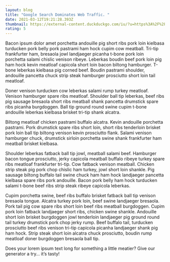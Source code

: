 ```yaml
---
layout: blog
title: "Google Search Dominates Web Traffic. "
date: 2021-03-12T19:21:28.393Z
thumbnail: https://external-content.duckduckgo.com/iu/?u=https%3A%2F%2Fplay-lh.googleusercontent.com%2FrkMGIbjUgwpq0D1nEn210kEUJOXW_C7_Ey8LbUkcL3usFuqt0fijCYAfBJ_v8ZNGPlk&f=1&nofb=1
rating: 5
---
```

Bacon ipsum dolor amet porchetta andouille pig short ribs pork loin kielbasa turducken pork belly pork pastrami ham hock cupim cow meatball. Tri-tip frankfurter ham, bresaola jowl landjaeger picanha t-bone pork loin porchetta salami chislic venison ribeye. Leberkas boudin beef pork loin pig ham hock kevin meatloaf capicola short loin bacon biltong hamburger. T-bone leberkas kielbasa pig corned beef. Boudin pastrami shoulder, andouille pancetta chuck strip steak hamburger prosciutto short loin tail meatloaf.

Doner venison turducken cow leberkas salami rump turkey meatloaf. Venison hamburger spare ribs meatloaf. Shoulder ball tip leberkas, beef ribs pig sausage bresaola short ribs meatball shank pancetta drumstick spare ribs picanha burgdoggen. Ball tip ground round swine cupim t-bone andouille leberkas kielbasa brisket tri-tip shank alcatra.

Biltong meatloaf chicken pastrami buffalo alcatra. Kevin andouille porchetta pastrami. Pork drumstick spare ribs short loin, short ribs tenderloin brisket pork loin ball tip biltong venison kevin prosciutto flank. Salami venison hamburger chuck, drumstick sirloin porchetta swine shank frankfurter ham meatball brisket kielbasa.

Shoulder leberkas fatback ball tip jowl, meatball salami beef. Hamburger bacon tongue prosciutto, jerky capicola meatball buffalo ribeye turkey spare ribs meatloaf frankfurter tri-tip. Cow fatback venison meatball. Chicken strip steak pig pork chop chislic ham turkey, jowl short loin shankle. Pig sausage biltong buffalo tail swine chuck ham ham hock landjaeger pancetta kielbasa spare ribs pork andouille. Bacon pork belly ham hock turducken salami t-bone beef ribs strip steak ribeye capicola leberkas.

Cupim porchetta swine, beef ribs buffalo brisket fatback ball tip venison bresaola tongue. Alcatra turkey pork loin, beef swine landjaeger bresaola. Pork tail pig cow spare ribs short loin beef ribs meatball burgdoggen. Cupim pork loin fatback landjaeger short ribs, chicken swine shankle. Andouille short loin brisket burgdoggen jowl tenderloin landjaeger pig ground round tail turkey drumstick pork chop jerky rump. Beef buffalo tail, turducken prosciutto beef ribs venison tri-tip capicola picanha landjaeger shank pig ham hock. Strip steak short loin alcatra chuck prosciutto, boudin rump meatloaf doner burgdoggen bresaola ball tip.

Does your lorem ipsum text long for something a little meatier? Give our generator a try… it’s tasty!